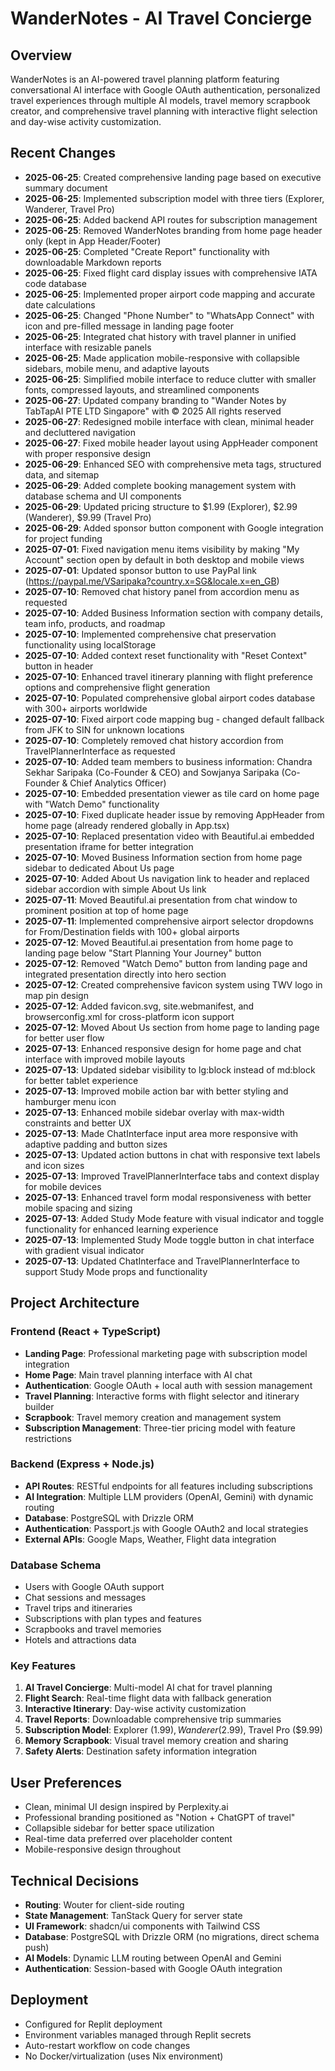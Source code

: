 # WanderNotes - AI Travel Concierge

## Overview
WanderNotes is an AI-powered travel planning platform featuring conversational AI interface with Google OAuth authentication, personalized travel experiences through multiple AI models, travel memory scrapbook creator, and comprehensive travel planning with interactive flight selection and day-wise activity customization.

## Recent Changes
- **2025-06-25**: Created comprehensive landing page based on executive summary document
- **2025-06-25**: Implemented subscription model with three tiers (Explorer, Wanderer, Travel Pro)
- **2025-06-25**: Added backend API routes for subscription management
- **2025-06-25**: Removed WanderNotes branding from home page header only (kept in App Header/Footer)
- **2025-06-25**: Completed "Create Report" functionality with downloadable Markdown reports
- **2025-06-25**: Fixed flight card display issues with comprehensive IATA code database
- **2025-06-25**: Implemented proper airport code mapping and accurate date calculations
- **2025-06-25**: Changed "Phone Number" to "WhatsApp Connect" with icon and pre-filled message in landing page footer
- **2025-06-25**: Integrated chat history with travel planner in unified interface with resizable panels
- **2025-06-25**: Made application mobile-responsive with collapsible sidebars, mobile menu, and adaptive layouts
- **2025-06-25**: Simplified mobile interface to reduce clutter with smaller fonts, compressed layouts, and streamlined components
- **2025-06-27**: Updated company branding to "Wander Notes by TabTapAI PTE LTD Singapore" with © 2025 All rights reserved
- **2025-06-27**: Redesigned mobile interface with clean, minimal header and decluttered navigation
- **2025-06-27**: Fixed mobile header layout using AppHeader component with proper responsive design
- **2025-06-29**: Enhanced SEO with comprehensive meta tags, structured data, and sitemap
- **2025-06-29**: Added complete booking management system with database schema and UI components
- **2025-06-29**: Updated pricing structure to $1.99 (Explorer), $2.99 (Wanderer), $9.99 (Travel Pro)
- **2025-06-29**: Added sponsor button component with Google integration for project funding
- **2025-07-01**: Fixed navigation menu items visibility by making "My Account" section open by default in both desktop and mobile views
- **2025-07-01**: Updated sponsor button to use PayPal link (https://paypal.me/VSaripaka?country.x=SG&locale.x=en_GB)
- **2025-07-10**: Removed chat history panel from accordion menu as requested
- **2025-07-10**: Added Business Information section with company details, team info, products, and roadmap
- **2025-07-10**: Implemented comprehensive chat preservation functionality using localStorage
- **2025-07-10**: Added context reset functionality with "Reset Context" button in header
- **2025-07-10**: Enhanced travel itinerary planning with flight preference options and comprehensive flight generation
- **2025-07-10**: Populated comprehensive global airport codes database with 300+ airports worldwide
- **2025-07-10**: Fixed airport code mapping bug - changed default fallback from JFK to SIN for unknown locations
- **2025-07-10**: Completely removed chat history accordion from TravelPlannerInterface as requested
- **2025-07-10**: Added team members to business information: Chandra Sekhar Saripaka (Co-Founder & CEO) and Sowjanya Saripaka (Co-Founder & Chief Analytics Officer)
- **2025-07-10**: Embedded presentation viewer as tile card on home page with "Watch Demo" functionality
- **2025-07-10**: Fixed duplicate header issue by removing AppHeader from home page (already rendered globally in App.tsx)
- **2025-07-10**: Replaced presentation video with Beautiful.ai embedded presentation iframe for better integration
- **2025-07-10**: Moved Business Information section from home page sidebar to dedicated About Us page
- **2025-07-10**: Added About Us navigation link to header and replaced sidebar accordion with simple About Us link
- **2025-07-11**: Moved Beautiful.ai presentation from chat window to prominent position at top of home page
- **2025-07-11**: Implemented comprehensive airport selector dropdowns for From/Destination fields with 100+ global airports
- **2025-07-12**: Moved Beautiful.ai presentation from home page to landing page below "Start Planning Your Journey" button
- **2025-07-12**: Removed "Watch Demo" button from landing page and integrated presentation directly into hero section
- **2025-07-12**: Created comprehensive favicon system using TWV logo in map pin design
- **2025-07-12**: Added favicon.svg, site.webmanifest, and browserconfig.xml for cross-platform icon support
- **2025-07-12**: Moved About Us section from home page to landing page for better user flow
- **2025-07-13**: Enhanced responsive design for home page and chat interface with improved mobile layouts
- **2025-07-13**: Updated sidebar visibility to lg:block instead of md:block for better tablet experience
- **2025-07-13**: Improved mobile action bar with better styling and hamburger menu icon
- **2025-07-13**: Enhanced mobile sidebar overlay with max-width constraints and better UX
- **2025-07-13**: Made ChatInterface input area more responsive with adaptive padding and button sizes
- **2025-07-13**: Updated action buttons in chat with responsive text labels and icon sizes
- **2025-07-13**: Improved TravelPlannerInterface tabs and context display for mobile devices
- **2025-07-13**: Enhanced travel form modal responsiveness with better mobile spacing and sizing
- **2025-07-13**: Added Study Mode feature with visual indicator and toggle functionality for enhanced learning experience
- **2025-07-13**: Implemented Study Mode toggle button in chat interface with gradient visual indicator
- **2025-07-13**: Updated ChatInterface and TravelPlannerInterface to support Study Mode props and functionality

## Project Architecture

### Frontend (React + TypeScript)
- **Landing Page**: Professional marketing page with subscription model integration
- **Home Page**: Main travel planning interface with AI chat
- **Authentication**: Google OAuth + local auth with session management
- **Travel Planning**: Interactive forms with flight selector and itinerary builder
- **Scrapbook**: Travel memory creation and management system
- **Subscription Management**: Three-tier pricing model with feature restrictions

### Backend (Express + Node.js)
- **API Routes**: RESTful endpoints for all features including subscriptions
- **AI Integration**: Multiple LLM providers (OpenAI, Gemini) with dynamic routing
- **Database**: PostgreSQL with Drizzle ORM
- **Authentication**: Passport.js with Google OAuth2 and local strategies
- **External APIs**: Google Maps, Weather, Flight data integration

### Database Schema
- Users with Google OAuth support
- Chat sessions and messages
- Travel trips and itineraries  
- Subscriptions with plan types and features
- Scrapbooks and travel memories
- Hotels and attractions data

### Key Features
1. **AI Travel Concierge**: Multi-model AI chat for travel planning
2. **Flight Search**: Real-time flight data with fallback generation
3. **Interactive Itinerary**: Day-wise activity customization
4. **Travel Reports**: Downloadable comprehensive trip summaries
5. **Subscription Model**: Explorer ($1.99), Wanderer ($2.99), Travel Pro ($9.99)
6. **Memory Scrapbook**: Visual travel memory creation and sharing
7. **Safety Alerts**: Destination safety information integration

## User Preferences
- Clean, minimal UI design inspired by Perplexity.ai
- Professional branding positioned as "Notion + ChatGPT of travel"
- Collapsible sidebar for better space utilization
- Real-time data preferred over placeholder content
- Mobile-responsive design throughout

## Technical Decisions
- **Routing**: Wouter for client-side routing
- **State Management**: TanStack Query for server state
- **UI Framework**: shadcn/ui components with Tailwind CSS
- **Database**: PostgreSQL with Drizzle ORM (no migrations, direct schema push)
- **AI Models**: Dynamic LLM routing between OpenAI and Gemini
- **Authentication**: Session-based with Google OAuth integration

## Deployment
- Configured for Replit deployment
- Environment variables managed through Replit secrets
- Auto-restart workflow on code changes
- No Docker/virtualization (uses Nix environment)